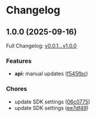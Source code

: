 # Changelog

## 1.0.0 (2025-09-16)

Full Changelog: [v0.0.1...v1.0.0](https://github.com/fakerybakery/hfapi/compare/v0.0.1...v1.0.0)

### Features

* **api:** manual updates ([f545fbc](https://github.com/fakerybakery/hfapi/commit/f545fbc3e9e8ef2c11dc191f6c771b1c584661d9))


### Chores

* update SDK settings ([06c0775](https://github.com/fakerybakery/hfapi/commit/06c0775ed42e67eb9ff058afa5f846b30c3d6d5b))
* update SDK settings ([ee7df49](https://github.com/fakerybakery/hfapi/commit/ee7df4975332289dc3265769d635babbdd3602cb))
